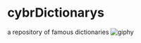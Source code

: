 # cybrDictionarys
a repository of famous dictionaries
![giphy](https://user-images.githubusercontent.com/68440743/236680742-5bc36a8b-5e77-4800-97de-f0c0994c5a6d.gif)
